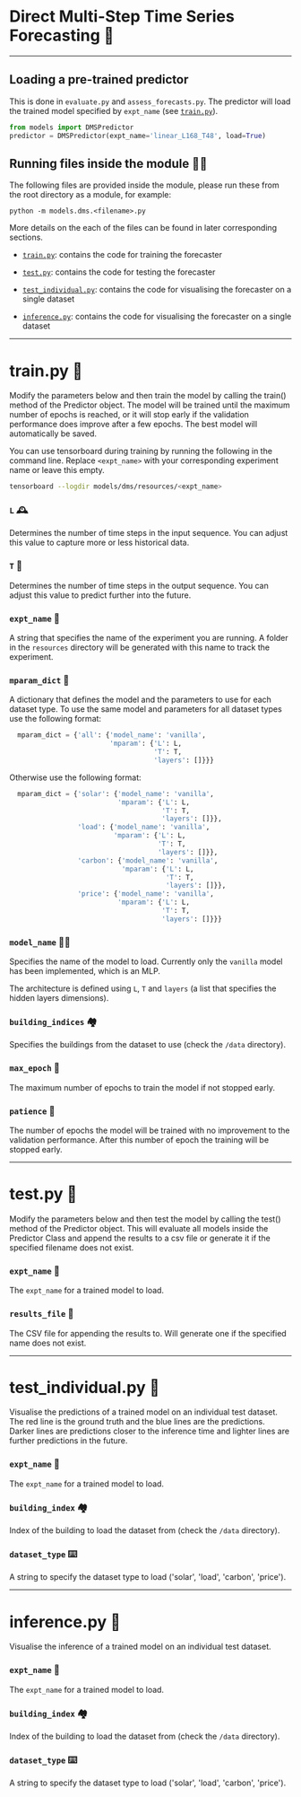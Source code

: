 # Direct Multi-Step Time Series Forecasting 🔮


---

## Loading a pre-trained predictor

This is done in `evaluate.py` and `assess_forecasts.py`. The predictor will load the trained model 
specified by `expt_name` (see [`train.py`](#trainpy-)).

```python
from models import DMSPredictor
predictor = DMSPredictor(expt_name='linear_L168_T48', load=True)
```

## Running files inside the module 🏃‍♀️
The following files are provided inside the module, please run these from the root directory as a module, for example:
```
python -m models.dms.<filename>.py
```

More details on the each of the files can be found in later corresponding sections.

- [`train.py`](#trainpy-): contains the code for training the forecaster

- [`test.py`](#testpy-): contains the code for testing the forecaster

- [`test_individual.py`](#test_individualpy-): contains the code for visualising the forecaster on a single dataset 

- [`inference.py`](#inferencepy-): contains the code for visualising the forecaster on a single dataset

---

# train.py 🚂
Modify the parameters below and then train the model by calling the train() method of the Predictor object. The model 
will be trained until the maximum number of epochs is reached, or it will stop early if the validation performance does 
improve after a few epochs. The best model will automatically be saved.


You can use tensorboard during training by running the following in the command line. Replace ```<expt_name>``` with your 
corresponding experiment name or leave this empty.

```bash
tensorboard --logdir models/dms/resources/<expt_name>
```

###  `L` 🕰️  
Determines the number of time steps in the input sequence. You can adjust this value to capture more or less historical 
data.

###   `T` 🌅
Determines the number of time steps in the output sequence. You can adjust this value to predict further into the 
future.

### `expt_name` 🧪
A string that specifies the name of the experiment you are running. A folder in the `resources` directory will
be generated with this name to track the experiment.

### `mparam_dict` 📜

A dictionary that defines the model and the parameters to use for each dataset type. To use the same 
model and parameters for all dataset types use the following format:

```python
  mparam_dict = {'all': {'model_name': 'vanilla',
                         'mparam': {'L': L,
                                    'T': T,
                                    'layers': []}}}
```

Otherwise use the following format:
```python
  mparam_dict = {'solar': {'model_name': 'vanilla',
                           'mparam': {'L': L,
                                      'T': T,
                                      'layers': []}},
                 'load': {'model_name': 'vanilla',
                          'mparam': {'L': L,
                                     'T': T,
                                     'layers': []}},
                 'carbon': {'model_name': 'vanilla',
                            'mparam': {'L': L,
                                       'T': T,
                                       'layers': []}},
                 'price': {'model_name': 'vanilla',
                           'mparam': {'L': L,
                                      'T': T,
                                      'layers': []}}}
```

### `model_name` 🕵️‍♂️
Specifies the name of the model to load. Currently only the `vanilla` model has been implemented, which is an MLP. 

The architecture is defined using `L`, `T` and `layers` (a list that specifies the hidden layers dimensions).

### `building_indices` 🏘️
Specifies the buildings from the dataset to use (check the `/data` directory).

### `max_epoch` 💯
The maximum number of epochs to train the model if not stopped early.

### `patience` 🐢
The number of epochs the model will be trained with no improvement to the validation performance. After this number of 
epoch the training will be stopped early.


---

# test.py 🧫
Modify the parameters below and then test the model by calling the test() method of the Predictor object. This will 
evaluate all models inside the Predictor Class and append the results to a csv file or generate it if the specified
filename does not exist. 

### `expt_name` 🧪
The `expt_name` for a trained model to load.

### `results_file` 👀
The CSV file for appending the results to. Will generate one if the specified name does not exist.

--- 

# test_individual.py 🔬
Visualise the predictions of a trained model on an individual test dataset. The red line is the ground truth and the
blue lines are the predictions. Darker lines are predictions closer to the inference time and lighter lines are further 
predictions in the future.


### `expt_name` 🧪
The `expt_name` for a trained model to load.

### `building_index` 🏘️
Index of the building to load the dataset from (check the `/data` directory).

### `dataset_type` ⌨️
A string to specify the dataset type to load ('solar', 'load', 'carbon', 'price').

--- 

# inference.py 🤔
Visualise the inference of a trained model on an individual test dataset.

### `expt_name` 🧪
The `expt_name` for a trained model to load.

### `building_index` 🏘️
Index of the building to load the dataset from (check the `/data` directory).

### `dataset_type` ⌨️
A string to specify the dataset type to load ('solar', 'load', 'carbon', 'price').